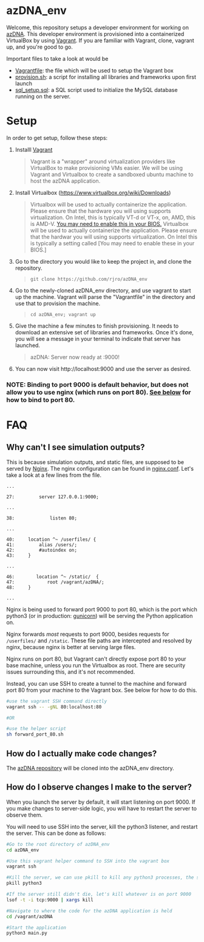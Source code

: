 # azDNA_env
Welcome, this repository setups a  developer environment for working on [azDNA](https://github.com/rjro/azDNA). This developer environment is provisioned into a containerized VirtualBox by using [Vagrant](https://www.vagrantup.com/). If you are familiar with Vagrant, clone, vagrant up, and you're good to go. 

Important files to take a look at would be
- [Vagrantfile](/Vagrantfile): the file which will be used to setup the Vagrant box
- [provision.sh](/provision.sh): a script for installing all libraries and frameworks upon first launch
- [sql_setup.sql](/sql_setup.sql): a SQL script used to initialize the MySQL database running on the server.

# Setup
In order to get setup, follow these steps:

1. Installl [Vagrant](https://www.vagrantup.com/downloads)

	> Vagrant is a "wrapper" around virtualization providers like VirtualBox to make provisioning VMs easier. We will be using Vagrant and Virtualbox to create a sandboxed ubuntu machine to host the azDNA application. 
2. Install Virtualbox (https://www.virtualbox.org/wiki/Downloads)
	> Virtualbox will be used to actually containerize the application. Please ensure that the hardware you will using supports virtualization. On Intel, this is typically VT-d or VT-x, on, AMD, this is AMD-V. [You may need to enable this in your BIOS.](https://docs.fedoraproject.org/en-US/Fedora/13/html/Virtualization_Guide/sect-Virtualization-Troubleshooting-Enabling_Intel_VT_and_AMD_V_virtualization_hardware_extensions_in_BIOS.html)
	> Virtualbox will be used to actually containerize the application. Please ensure that the hardwar you will using supports virtualization. On Intel this is typically a setting called [You may need to enable these in your BIOS.]

3. Go to the directory you would like to keep the project in, and clone the repository.  
	> ```git clone https://github.com/rjro/azDNA_env ```

4. Go to the newly-cloned azDNA_env directory, and use vagrant to start up the machine. Vagrant will parse the "Vagrantfile" in the directory and use that to provision the machine.
	> ```cd azDNA_env; vagrant up```

5. Give the machine a few minutes to finish provisioning. It needs to download an extensive set of libraries and frameworks. Once it's done, you will see a message in your terminal to indicate that server has launched.
	> azDNA: Server now ready at :9000!

6. You can now visit http://localhost:9000 and use the server as desired.

### NOTE: Binding to port 9000 is default behavior, but does not allow you to use nginx (which runs on port 80). [See below](#why-can't-i-see-simulation-outputs?) for how to bind to port 80.

# FAQ

## Why can't I see simulation outputs?

This is because simulation outputs, and static files, are supposed to be served by [Nginx](https://www.nginx.com/). The nginx configuration can be found in [nginx.conf](nginx.conf). Let's take a look at a few lines from the file.

```
...

27:         server 127.0.0.1:9000;

...

38: 	        listen 80;

...

40:		location ^~ /userfiles/ {
41:			alias /users/;
42:			#autoindex on;
43:		}

...

46:        location ^~ /static/  {
47:            root /vagrant/azDNA/;
48:     }

...
```

Nginx is being used to forward port 9000 to port 80, which is the port which python3 (or in production: [gunicorn](https://gunicorn.org/)) will be serving the Python application on. 

Nginx forwards *most* requests to port 9000, besides requests for ```/userfiles/``` and ```/static```. These file paths are intercepted and resolved by nginx, because nginx is better at serving large files.

Nginx runs on port 80, but Vagrant can't directly expose port 80 to your base machine, unless you run the Virtualbox as root. There are security issues surrounding this, and it's not recommended. 

Instead, you can use SSH to create a tunnel to the machine and forward port 80 from your machine to the Vagrant box. See below for how to do this.

```bash 
#use the vagrant SSH command directly
vagrant ssh -- -gNL 80:localhost:80

#OR

#use the helper script 
sh forward_port_80.sh
```

## How do I actually make code changes?

The [azDNA repository](https://github.com/rjro/azDNA) will be cloned into the azDNA_env directory.

## How do I observe changes I make to the server?
When you launch the server by default, it will start listening on port 9000. If you make changes to server-side logic, you will have to restart the server to observe them.

You will need to use SSH into the server, kill the python3 listener, and restart the server. This can be done as follows:

```bash
#Go to the root directory of azDNA_env
cd azDNA_env

#Use this vagrant helper command to SSH into the vagrant box
vagrant ssh 

#Kill the server, we can use pkill to kill any python3 processes, the server should be one of these.
pkill python3

#If the server still didn't die, let's kill whatever is on port 9000
lsof -t -i tcp:9000 | xargs kill

#Navigate to where the code for the azDNA application is held
cd /vagrant/azDNA

#Start the application
python3 main.py
```